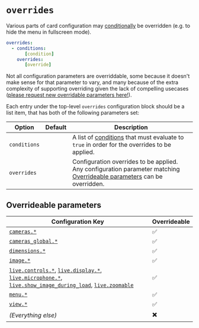 # `overrides`

Various parts of card configuration may [conditionally](conditions.md) be
overridden (e.g. to hide the menu in fullscreen mode).

```yaml
overrides:
  - conditions:
       [condition]
    overrides:
       [override]
```

Not all configuration parameters are overriddable, some because it doesn't make
sense for that parameter to vary, and many because of the extra complexity of
supporting overriding given the lack of compelling usecases ([please request new
overridable parameters
here!](https://github.com/dermotduffy/frigate-hass-card/issues/new/choose)).

Each entry under the top-level `overrides` configuration block should be a list
item, that has both of the following parameters set:

| Option | Default | Description |
| - | - | - |
| `conditions` | | A list of [conditions](conditions.md) that must evaluate to `true` in order for the overrides to be applied. |
| `overrides` | | Configuration overrides to be applied. Any configuration parameter matching [Overrideable parameters](overrides.md?id=overrideable-parameters) can be overridden. |

## Overrideable parameters

| Configuration Key | Overrideable |
| - | - |
| [`cameras.*`](cameras/README.md) | :white_check_mark: |
| [`cameras_global.*`](cameras/README.md) | :white_check_mark: |
| [`dimensions.*`](dimensions.md) | :white_check_mark: |
| [`image.*`](image.md) | :white_check_mark: |
| [`live.controls.*`](live.md?id=controls), [`live.display.*`](live.md?id=display), [`live.microphone.*`](live.md?id=microphone), [`live.show_image_during_load`](live.md), [`live.zoomable`](live.md) | :white_check_mark: |
| [`menu.*`](menu.md) | :white_check_mark: |
| [`view.*`](view.md) | :white_check_mark: |
| *(Everything else)* | :heavy_multiplication_x: |
